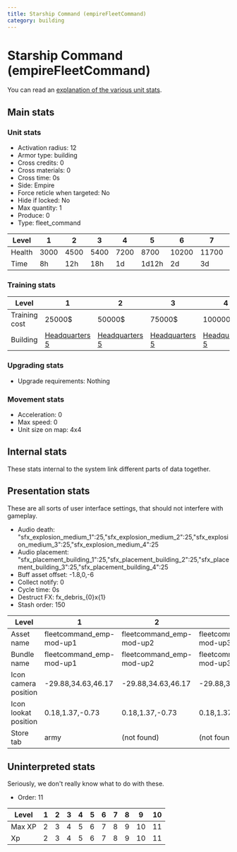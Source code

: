 ```yaml
---
title: Starship Command (empireFleetCommand)
category: building
---
```


# Starship Command (empireFleetCommand)

You can read an [explanation  of the various unit stats](unitexplained.md).

## Main stats

### Unit stats

  * Activation radius: 12
  * Armor type: building
  * Cross credits: 0
  * Cross materials: 0
  * Cross time: 0s
  * Side: Empire
  * Force reticle when targeted: No
  * Hide if locked: No
  * Max quantity: 1
  * Produce: 0
  * Type: fleet_command

|Level |1   |2   |3   |4   |5    |6    |7    |8    |9    |10   |
|------|----|----|----|----|-----|-----|-----|-----|-----|-----|
|Health|3000|4500|5400|7200|8700 |10200|11700|13200|14700|16200|
|Time  |8h  |12h |18h |1d  |1d12h|2d   |3d   |4d   |1w   |1w5d |


### Training stats

|Level        |1                              |2                              |3                              |4                              |5                              |6                              |7                              |8                              |9                              |10                              |
|-------------|-------------------------------|-------------------------------|-------------------------------|-------------------------------|-------------------------------|-------------------------------|-------------------------------|-------------------------------|-------------------------------|--------------------------------|
|Training cost|25000$                         |50000$                         |75000$                         |100000$                        |150000$                        |250000$                        |350000$                        |750000$                        |3000000$                       |5000000$                        |
|Building     |[Headquarters 5](empireHQ.html)|[Headquarters 5](empireHQ.html)|[Headquarters 5](empireHQ.html)|[Headquarters 5](empireHQ.html)|[Headquarters 5](empireHQ.html)|[Headquarters 6](empireHQ.html)|[Headquarters 7](empireHQ.html)|[Headquarters 8](empireHQ.html)|[Headquarters 9](empireHQ.html)|[Headquarters 10](empireHQ.html)|


### Upgrading stats

  * Upgrade requirements: Nothing

### Movement stats

  * Acceleration: 0
  * Max speed: 0
  * Unit size on map: 4x4

## Internal stats

These stats internal to the system link different parts of data together.


## Presentation stats

These are all sorts of user interface settings, that should not interfere with gameplay.

  * Audio death: "sfx_explosion_medium_1":25,"sfx_explosion_medium_2":25,"sfx_explosion_medium_3":25,"sfx_explosion_medium_4":25
  * Audio placement: "sfx_placement_building_1":25,"sfx_placement_building_2":25,"sfx_placement_building_3":25,"sfx_placement_building_4":25
  * Buff asset offset: -1.8,0,-6
  * Collect notify: 0
  * Cycle time: 0s
  * Destruct FX: fx_debris_{0}x{1}
  * Stash order: 150

|Level               |1                       |2                       |3                       |4                       |5                       |6                       |7-10                    |
|--------------------|------------------------|------------------------|------------------------|------------------------|------------------------|------------------------|------------------------|
|Asset name          |fleetcommand_emp-mod-up1|fleetcommand_emp-mod-up2|fleetcommand_emp-mod-up3|fleetcommand_emp-mod-up4|fleetcommand_emp-mod-up5|fleetcommand_emp-mod-up6|fleetcommand_emp-mod-up7|
|Bundle name         |fleetcommand_emp-mod-up1|fleetcommand_emp-mod-up2|fleetcommand_emp-mod-up3|fleetcommand_emp-mod-up4|fleetcommand_emp-mod-up5|fleetcommand_emp-mod-up6|fleetcommand_emp-mod-up7|
|Icon camera position|-29.88,34.63,46.17      |-29.88,34.63,46.17      |-29.88,34.63,46.17      |-29.88,34.63,46.17      |-29.88,34.63,46.17      |-29.88,34.63,46.17      |-34.19,39.5,53.65       |
|Icon lookat position|0.18,1.37,-0.73         |0.18,1.37,-0.73         |0.18,1.37,-0.73         |0.18,1.37,-0.73         |0.18,1.37,-0.73         |0.18,1.37,-0.73         |0.41,1.24,-0.43         |
|Store tab           |army                    |(not found)             |(not found)             |(not found)             |(not found)             |(not found)             |(not found)             |


## Uninterpreted stats

Seriously, we don't really know what to do with these.

  * Order: 11

|Level |1|2|3|4|5|6|7|8|9 |10|
|------|-|-|-|-|-|-|-|-|--|--|
|Max XP|2|3|4|5|6|7|8|9|10|11|
|Xp    |2|3|4|5|6|7|8|9|10|11|


